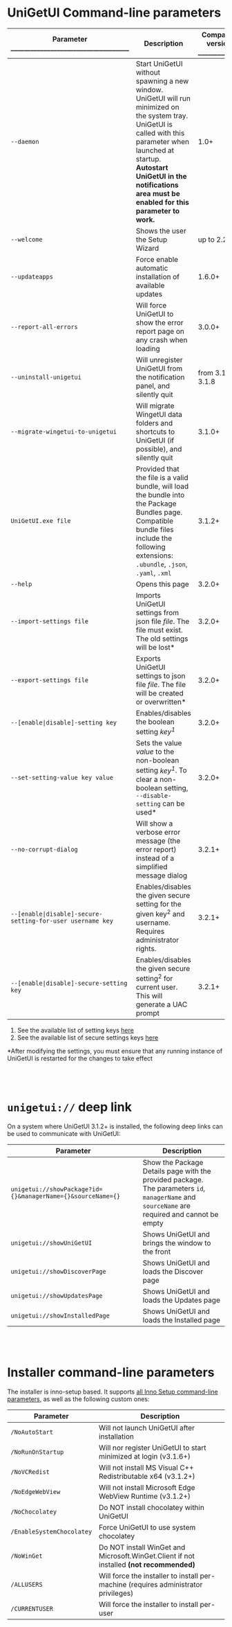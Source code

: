 # UniGetUI Command-line parameters

| Parameter ____________________________________ | Description | Compatible versions  ______________  |
| ---------------------- | ---------- | ------- |
| `--daemon` | Start UniGetUI without spawning a new window. UniGetUI will run minimized on the system tray. UniGetUI is called with this parameter when launched at startup. **Autostart UniGetUI in the notifications area must be enabled for this parameter to work.** | 1.0+ |
| `--welcome` | Shows the user the Setup Wizard | up to 2.2.0 |
| `--updateapps` | Force enable automatic installation of available updates | 1.6.0+ |
| `--report-all-errors` | Will force UniGetUI to show the error report page on any crash when loading | 3.0.0+ |
| `--uninstall-unigetui` | Will unregister UniGetUI from the notification panel, and silently quit | from 3.1.0 to 3.1.8 |
| `--migrate-wingetui-to-unigetui` | Will migrate WingetUI data folders and shortcuts to UniGetUI (if possible), and silently quit | 3.1.0+ |
| `UniGetUI.exe file` | Provided that the file is a valid bundle, will load the bundle into the Package Bundles page. Compatible bundle files include the following extensions: `.ubundle`, `.json`, `.yaml`, `.xml` | 3.1.2+ |
| `--help` | Opens this page | 3.2.0+ |
| `--import-settings file` | Imports UniGetUI settings from json file _file_. The file must exist. The old settings will be lost* | 3.2.0+ |
| `--export-settings file` |  Exports UniGetUI settings to json file _file_. The file will be created or overwritten* | 3.2.0+ |
| `--[enable\|disable]-setting key` | Enables/disables the boolean setting _key<sup>1</sup>_ | 3.2.0+ |
| `--set-setting-value key value` | Sets the value _value_ to the non-boolean setting _key<sup>1</sup>_. To clear a non-boolean setting, `--disable-setting` can be used* | 3.2.0+ |
| `--no-corrupt-dialog` | Will show a verbose error message (the error report) instead of a simplified message dialog | 3.2.1+ |
| `--[enable\|disable]-secure-setting-for-user username key` | Enables/disables the given secure setting for the given key<sup>2</sup> and username. Requires administrator rights.  | 3.2.1+ | 
| `--[enable\|disable]-secure-setting key` | Enables/disables the given secure setting<sup>2</sup> for current user. This will generate a UAC prompt  | 3.2.1+ | 

1. See the available list of setting keys [here](https://github.com/marticliment/UniGetUI/blob/fc98f312a72b80e14a8ac10687f4fc506a5c9cc4/src/UniGetUI.Core.Settings/SettingsEngine_Names.cs#L89)
2. See the available list of secure settings keys [here](https://github.com/marticliment/UniGetUI/blob/fc98f312a72b80e14a8ac10687f4fc506a5c9cc4/src/UniGetUI.Core.SecureSettings/SecureSettings.cs#L20)


\*After modifying the settings, you must ensure that any running instance of UniGetUI is restarted for the changes to take effect

<br><br>
# `unigetui://` deep link
On a system where UniGetUI 3.1.2+ is installed, the following deep links can be used to communicate with UniGetUI:

| Parameter                                           | Description |
| --------------------------------------------------- | ---------- |
| `unigetui://showPackage?id={}&managerName={}&sourceName={}` | Show the Package Details page with the provided package. <br>The parameters `id`, `managerName` and `sourceName` are<br> required and cannot be empty |
| `unigetui://showUniGetUI` | Shows UniGetUI and brings the window to the front |
| `unigetui://showDiscoverPage` | Shows UniGetUI and loads the Discover page | 
| `unigetui://showUpdatesPage` | Shows UniGetUI and loads the Updates page | 
| `unigetui://showInstalledPage` | Shows UniGetUI and loads the Installed page | 

<br><br>

# Installer command-line parameters 
The installer is inno-setup based. It supports [all Inno Setup command-line parameters](https://jrsoftware.org/ishelp/index.php?topic=setupcmdline), as well as the following custom ones:

| Parameter                                           | Description |
| --------------------------------------------------- | ---------- |
| `/NoAutoStart` | Will not launch UniGetUI after installation |
| `/NoRunOnStartup` | Will nor register UniGetUI to start minimized at login (v3.1.6+) |
| `/NoVCRedist` | Will not install MS Visual C++ Redistributable x64 (v3.1.2+) |
| `/NoEdgeWebView` | Will not install Microsoft Edge WebView Runtime (v3.1.2+) |
| `/NoChocolatey` | Do NOT install chocolatey within UniGetUI | 
| `/EnableSystemChocolatey` | Force UniGetUI to use system chocolatey |
| `/NoWinGet` | Do NOT install WinGet and Microsoft.WinGet.Client if not installed **(not recommended)** | 
| `/ALLUSERS` | Will force the installer to install per-machine (requires administrator privileges) |
| `/CURRENTUSER` | Will force the installer to install per-user | 
